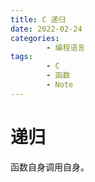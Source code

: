 ```yaml
---
title: C 递归
date: 2022-02-24
categories:
        - 编程语言
tags:
        - C
        - 函数
        - Note
---
```


# 递归

函数自身调用自身。

